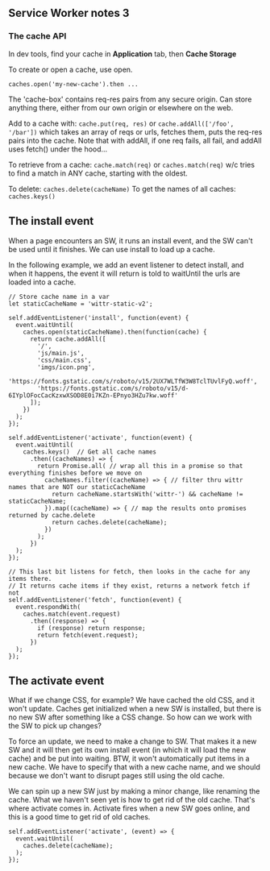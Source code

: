 ## Service Worker notes 3

### The cache API
In dev tools, find your cache in **Application** tab, then **Cache Storage**

To create or open a cache, use open.
```
caches.open('my-new-cache').then ...
```

The 'cache-box' contains req-res pairs from any secure origin. Can store anything there, either from our own origin or elsewhere on the web.

Add to a cache with:
`cache.put(req, res)` or `cache.addAll(['/foo', '/bar'])` which takes an array of reqs or urls, fetches them, puts the req-res pairs into the cache. Note that with addAll, if one req fails, all fail, and addAll uses fetch() under the hood...

To retrieve from a cache:
`cache.match(req)` or `caches.match(req)` w/c tries to find a match in ANY cache, starting with the oldest.

To delete: `caches.delete(cacheName)`
To get the names of all caches: `caches.keys()`


## The install event
When a page encounters an SW, it runs an install event, and the SW can't be used until it finishes. We can use install to load up a cache.

In the following example, we add an event listener to detect install, and when it happens, the event it will return is told to waitUntil the urls are loaded into a cache.
```
// Store cache name in a var
let staticCacheName = 'wittr-static-v2';

self.addEventListener('install', function(event) {
  event.waitUntil(
    caches.open(staticCacheName).then(function(cache) {
      return cache.addAll([
        '/',
        'js/main.js',
        'css/main.css',
        'imgs/icon.png',
        'https://fonts.gstatic.com/s/roboto/v15/2UX7WLTfW3W8TclTUvlFyQ.woff',
        'https://fonts.gstatic.com/s/roboto/v15/d-6IYplOFocCacKzxwXSOD8E0i7KZn-EPnyo3HZu7kw.woff'
      ]);
    })
  );
});

self.addEventListener('activate', function(event) {
  event.waitUntil(
    caches.keys()  // Get all cache names
      .then((cacheNames) => {
        return Promise.all( // wrap all this in a promise so that everything finishes before we move on
          cacheNames.filter((cacheName) => { // filter thru wittr names that are NOT our staticCacheName
            return cacheName.startsWith('wittr-') && cacheName != staticCacheName;
          }).map((cacheName) => { // map the results onto promises returned by cache.delete
            return caches.delete(cacheName);
          })
        );
      })
  );
});

// This last bit listens for fetch, then looks in the cache for any items there.
// It returns cache items if they exist, returns a network fetch if not
self.addEventListener('fetch', function(event) {
  event.respondWith(
    caches.match(event.request)
      .then((response) => {
        if (response) return response;
        return fetch(event.request);
      })
  );
});
```

## The activate event
What if we change CSS, for example? We have cached the old CSS, and it won't update. Caches get initialized when a new SW is installed, but there is no new SW after something like a CSS change. So how can we work with the SW to pick up changes?

To force an update, we need to make a change to SW. That makes it a new SW and it will then get its own install event (in which it will load the new cache) and be put into waiting. BTW, it won't automatically put items in a new cache. We have to specify that with a new cache name, and we should because we don't want to disrupt pages still using the old cache.

We can spin up a new SW just by making a minor change, like renaming the cache. What we haven't seen yet is how to get rid of the old cache. That's where activate comes in. Activate fires when a new SW goes online, and this is a good time to get rid of old caches.

```
self.addEventListener('activate', (event) => {
  event.waitUntil(
    caches.delete(cacheName);
  );
});
```
